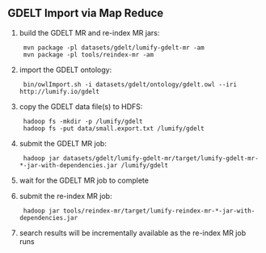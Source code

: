 ## GDELT Import via Map Reduce

1. build the GDELT MR and re-index MR jars:

        mvn package -pl datasets/gdelt/lumify-gdelt-mr -am
        mvn package -pl tools/reindex-mr -am

1. import the GDELT ontology:

        bin/owlImport.sh -i datasets/gdelt/ontology/gdelt.owl --iri http://lumify.io/gdelt

1. copy the GDELT data file(s) to HDFS:

        hadoop fs -mkdir -p /lumify/gdelt
        hadoop fs -put data/small.export.txt /lumify/gdelt

1. submit the GDELT MR job:

        hadoop jar datasets/gdelt/lumify-gdelt-mr/target/lumify-gdelt-mr-*-jar-with-dependencies.jar /lumify/gdelt

1. wait for the GDELT MR job to complete

1. submit the re-index MR job:

        hadoop jar tools/reindex-mr/target/lumify-reindex-mr-*-jar-with-dependencies.jar

1. search results will be incrementally available as the re-index MR job runs
